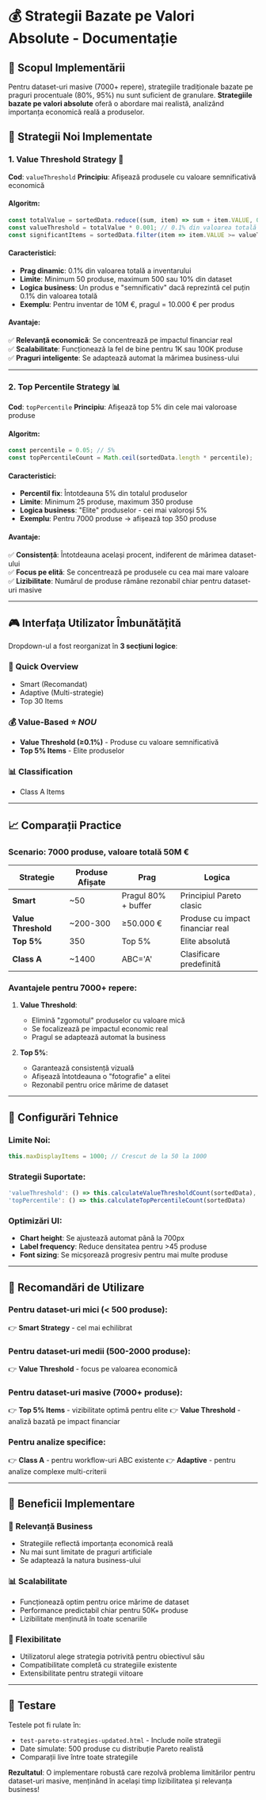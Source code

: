 # 💰 Strategii Bazate pe Valori Absolute - Documentație

## 🎯 **Scopul Implementării**

Pentru dataset-uri masive (7000+ repere), strategiile tradiționale bazate pe praguri procentuale (80%, 95%) nu sunt suficient de granulare. **Strategiile bazate pe valori absolute** oferă o abordare mai realistă, analizând importanța economică reală a produselor.

## 🚀 **Strategii Noi Implementate**

### **1. Value Threshold Strategy** 💎
**Cod**: `valueThreshold`
**Principiu**: Afișează produsele cu valoare semnificativă economică

#### **Algoritm**:
```javascript
const totalValue = sortedData.reduce((sum, item) => sum + item.VALUE, 0);
const valueThreshold = totalValue * 0.001; // 0.1% din valoarea totală
const significantItems = sortedData.filter(item => item.VALUE >= valueThreshold);
```

#### **Caracteristici**:
- **Prag dinamic**: 0.1% din valoarea totală a inventarului
- **Limite**: Minimum 50 produse, maximum 500 sau 10% din dataset
- **Logica business**: Un produs e "semnificativ" dacă reprezintă cel puțin 0.1% din valoarea totală
- **Exemplu**: Pentru inventar de 10M €, pragul = 10.000 € per produs

#### **Avantaje**:
✅ **Relevanță economică**: Se concentrează pe impactul financiar real  
✅ **Scalabilitate**: Funcționează la fel de bine pentru 1K sau 100K produse  
✅ **Praguri inteligente**: Se adaptează automat la mărimea business-ului  

---

### **2. Top Percentile Strategy** 📊
**Cod**: `topPercentile`
**Principiu**: Afișează top 5% din cele mai valoroase produse

#### **Algoritm**:
```javascript
const percentile = 0.05; // 5%
const topPercentileCount = Math.ceil(sortedData.length * percentile);
```

#### **Caracteristici**:
- **Percentil fix**: Întotdeauna 5% din totalul produselor
- **Limite**: Minimum 25 produse, maximum 350 produse
- **Logica business**: "Elite" produselor - cei mai valoroși 5%
- **Exemplu**: Pentru 7000 produse → afișează top 350 produse

#### **Avantaje**:
✅ **Consistență**: Întotdeauna același procent, indiferent de mărimea dataset-ului  
✅ **Focus pe elită**: Se concentrează pe produsele cu cea mai mare valoare  
✅ **Lizibilitate**: Numărul de produse rămâne rezonabil chiar pentru dataset-uri masive  

---

## 🎮 **Interfața Utilizator Îmbunătățită**

Dropdown-ul a fost reorganizat în **3 secțiuni logice**:

### **🎯 Quick Overview**
- Smart (Recomandat)
- Adaptive (Multi-strategie)  
- Top 30 Items

### **💰 Value-Based** ⭐ *NOU*
- **Value Threshold (≥0.1%)** - Produse cu valoare semnificativă
- **Top 5% Items** - Elite produselor

### **📊 Classification**
- Class A Items

---

## 📈 **Comparații Practice**

### **Scenario: 7000 produse, valoare totală 50M €**

| Strategie | Produse Afișate | Prag | Logica |
|-----------|-----------------|------|--------|
| **Smart** | ~50 | Pragul 80% + buffer | Principiul Pareto clasic |
| **Value Threshold** | ~200-300 | ≥50.000 € | Produse cu impact financiar real |
| **Top 5%** | 350 | Top 5% | Elite absolută |
| **Class A** | ~1400 | ABC='A' | Clasificare predefinită |

### **Avantajele pentru 7000+ repere**:

1. **Value Threshold**: 
   - Elimină "zgomotul" produselor cu valoare mică
   - Se focalizează pe impactul economic real
   - Pragul se adaptează automat la business

2. **Top 5%**: 
   - Garantează consistență vizuală
   - Afișează întotdeauna o "fotografie" a elitei
   - Rezonabil pentru orice mărime de dataset

---

## 🔧 **Configurări Tehnice**

### **Limite Noi**:
```javascript
this.maxDisplayItems = 1000; // Crescut de la 50 la 1000
```

### **Strategii Suportate**:
```javascript
'valueThreshold': () => this.calculateValueThresholdCount(sortedData),
'topPercentile': () => this.calculateTopPercentileCount(sortedData)
```

### **Optimizări UI**:
- **Chart height**: Se ajustează automat până la 700px
- **Label frequency**: Reduce densitatea pentru >45 produse
- **Font sizing**: Se micșorează progresiv pentru mai multe produse

---

## 🎯 **Recomandări de Utilizare**

### **Pentru dataset-uri mici (< 500 produse)**:
👉 **Smart Strategy** - cel mai echilibrat

### **Pentru dataset-uri medii (500-2000 produse)**:
👉 **Value Threshold** - focus pe valoarea economică

### **Pentru dataset-uri masive (7000+ produse)**:
👉 **Top 5% Items** - vizibilitate optimă pentru elite
👉 **Value Threshold** - analiză bazată pe impact financiar

### **Pentru analize specifice**:
👉 **Class A** - pentru workflow-uri ABC existente
👉 **Adaptive** - pentru analize complexe multi-criterii

---

## 🚀 **Beneficii Implementare**

### **🎯 Relevanță Business**
- Strategiile reflectă importanța economică reală
- Nu mai sunt limitate de praguri artificiale
- Se adaptează la natura business-ului

### **📊 Scalabilitate**
- Funcționează optim pentru orice mărime de dataset
- Performance predictabil chiar pentru 50K+ produse
- Lizibilitate menținută în toate scenariile

### **🔄 Flexibilitate**
- Utilizatorul alege strategia potrivită pentru obiectivul său
- Compatibilitate completă cu strategiile existente
- Extensibilitate pentru strategii viitoare

---

## 🧪 **Testare**

Testele pot fi rulate în:
- `test-pareto-strategies-updated.html` - Include noile strategii
- Date simulate: 500 produse cu distribuție Pareto realistă
- Comparații live între toate strategiile

**Rezultatul**: O implementare robustă care rezolvă problema limitărilor pentru dataset-uri masive, menținând în același timp lizibilitatea și relevanța business!
